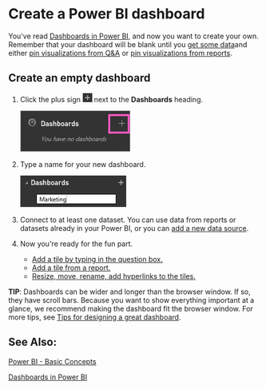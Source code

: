 ﻿<properties 
   pageTitle="Create a Power BI dashboard"
   description="Create a Power BI dashboard"
   services="powerbi" 
   documentationCenter="" 
   authors="v-anpasi" 
   manager="mblythe" 
   editor=""
   tags=""/>
 
<tags
   ms.service="powerbi"
   ms.devlang="NA"
   ms.topic="article"
   ms.tgt_pltfrm="NA"
   ms.workload="powerbi"
   ms.date="09/28/2015"
   ms.author="v-anpasi"/>
# Create a Power BI dashboard

You've read [Dashboards in Power BI](http://support.powerbi.com/knowledgebase/articles/424868-dashboards-in-power-bi), and now you want to create your own. Remember that your dashboard will be blank until you [get some data](http://support.powerbi.com/knowledgebase/articles/434354-get-data)and either [pin visualizations from Q&A](http://support.powerbi.com/knowledgebase/articles/424874-pin-a-tile-to-a-dashboard-from-the-question-box) or [pin visualizations from reports](http://support.powerbi.com/knowledgebase/articles/430323-pin-a-tile-to-a-dashboard-from-a-report).

## Create an empty dashboard

1. Click the plus sign ![](media/powerbi-service-create-a-dashboard/PBI_PlusIcon.png) next to the **Dashboards** heading.

	![](media/powerbi-service-create-a-dashboard/dashboard.png)

2. Type a name for your new dashboard.

	![](media/powerbi-service-create-a-dashboard/PBI_CreateDashNewName.png)

3.  Connect to at least one dataset. You can use data from reports or datasets already in your Power BI, or you can [add a new data source](http://support.powerbi.com/knowledgebase/articles/434354-get-data).

4.  Now you're ready for the fun part.

	-   [Add a tile by typing in the question box.](http://support.powerbi.com/knowledgebase/articles/424874-add-a-tile-to-a-dashboard-from-q-a)
	-   [Add a tile from a report.](http://support.powerbi.com/knowledgebase/articles/430323-add-a-tile-to-a-dashboard-from-a-report)
	-   [Resize, move, rename, add hyperlinks to the tiles.](http://support.powerbi.com/knowledgebase/articles/424878-edit-a-tile-resize-move-rename-delete)

**TIP**: Dashboards can be wider and longer than the browser window. If so, they have scroll bars. Because you want to show everything important at a glance, we recommend making the dashboard fit the browser window. For more tips, see [Tips for designing a great dashboard](http://support.powerbi.com/knowledgebase/articles/433616-tips-for-designing-a-great-dashboard).

## See Also:

[Power BI - Basic Concepts](http://support.powerbi.com/knowledgebase/articles/487029-power-bi-preview-basic-concepts)

[Dashboards in Power BI](http://support.powerbi.com/knowledgebase/articles/424868-dashboards-in-power-bi)


